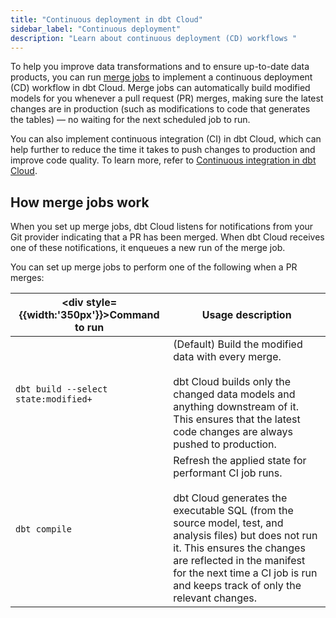 ```yaml
---
title: "Continuous deployment in dbt Cloud"
sidebar_label: "Continuous deployment"
description: "Learn about continuous deployment (CD) workflows "
---
```


To help you improve data transformations and to ensure up-to-date data products, you can run [merge jobs](/docs/deploy/merge-jobs) to implement a continuous deployment (CD) workflow in dbt Cloud. Merge jobs can automatically build modified models for you whenever a pull request (PR) merges, making sure the latest changes are in production (such as modifications to code that generates the tables) &mdash; no waiting for the next scheduled job to run. 

You can also implement continuous integration (CI) in dbt Cloud, which can help further to reduce the time it takes to push changes to production and improve code quality. To learn more, refer to [Continuous integration in dbt Cloud](/docs/deploy/continuous-integration). 

## How merge jobs work

When you set up merge jobs, dbt Cloud listens for notifications from your Git provider indicating that a PR has been merged. When dbt Cloud receives one of these notifications, it enqueues a new run of the merge job.

You can set up merge jobs to perform one of the following when a PR merges:

| <div style={{width:'350px'}}>Command to run</div> | Usage description |
| -------- | ----------------- | 
| `dbt build --select state:modified+` | (Default) Build the modified data with every merge. <br /><br />dbt Cloud builds only the changed data models and anything downstream of it. This ensures that the latest code changes are always pushed to production.  |
| `dbt compile` | Refresh the applied state for performant CI job runs. <br /><br />dbt Cloud generates the executable SQL (from the source model, test, and analysis files) but does not run it. This ensures the changes are reflected in the manifest for the next time a CI job is run and keeps track of only the relevant changes. | 
